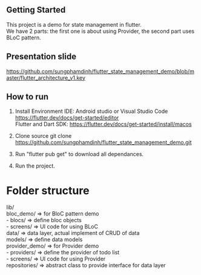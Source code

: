 
## Getting Started

This project is a demo for state management in flutter. <br>
We have 2 parts: the first one is about using Provider, the second part uses BLoC pattern.

## Presentation slide
https://github.com/sungphamdinh/flutter_state_management_demo/blob/master/flutter_architecture_v1.key

## How to run
1. Install Environment
IDE: Android studio or Visual Studio Code https://flutter.dev/docs/get-started/editor <br>
Flutter and Dart SDK: https://flutter.dev/docs/get-started/install/macos

2. Clone source
git clone https://github.com/sungphamdinh/flutter_state_management_demo.git

3. Run "flutter pub get" to download all dependances.

4. Run the project.

# Folder structure

lib/ <br>
  bloc_demo/ => for BloC pattern demo <br>
      - blocs/ => define bloc objects <br>
      - screens/ => UI code for using BLoC <br>
  data/ => data layer, actual implement of CRUD of data <br>
  models/ => define data models <br>
  provider_demo/ => for Provider demo <br>
       - providers/ => define the provider of todo list <br>
       - screens/ => UI code for using Provider <br>
  repositories/ => abstract class to provide interface for data layer <br>
  


